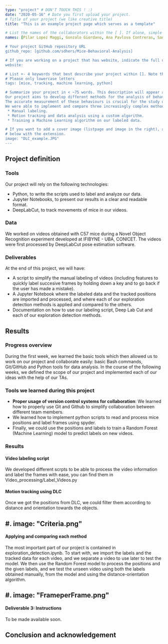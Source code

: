 ```yaml
---
type: "project" # DON'T TOUCH THIS ! :)
date: "2020-05-16" # Date you first upload your project.
# Title of your project (we like creative title)
title: "This is an example project page which serves as a template"

# List the names of the collaborators within the [ ]. If alone, simple put your name within []
names: [Pilar Lopez Maggi, Gonzalo Giordano, Ana Pavlova Contreras, Santiago D'hers]

# Your project GitHub repository URL
github_repo: [github.com/sdhers/Mice-Behavioral-Analysis]

# If you are working on a project that has website, indicate the full url including "https://" below or leave it empty.
website:

# List +- 4 keywords that best describe your project within []. Note that the project summary also involves a number of key words. Those are listed on top of the [github repository](https://github.com/PSY6983-2021/project_template), click `manage topics`.
# Please only lowercase letters
tags: [mice, tracking, machine learning, python]

# Summarize your project in < ~75 words. This description will appear at the top of your page and on the list page with other projects..
Our project aims to develop different methods for the analysis of behavior in mice (in this case, exploration of an object) to determine which is the best approach to this kind of study.
The accurate measurement of these behaviours is crucial for the study of neurodegenerative pathologies, such as Alzheimer’s disease.
We were able to implement and compare three increasingly complex methods to determine exploration time:
 * Manual labeling.
 * Motion tracking and data analysis using a custom algorithm.
 * Training a Machine Learning algorithm on our labeled data.

# If you want to add a cover image (listpage and image in the right), add it to your directory and indicate the name
# below with the extension.
image: "DLC_example.JPG"
---
```

<!-- This is an html comment and this won't appear in the rendered page. You are now editing the "content" area, the core of your description. Everything that you can do in markdown is allowed below. We added a couple of comments to guide your through documenting your progress. -->

## Project definition

### Tools

Our project will rely on the following technologies:

 * Python, to write the scripts used to label and analyze our data.
 * Jupyter Notebooks, to present our results in a clear and readable format.
 * DeepLabCut, to track movements of mice in our videos.

### Data

We worked on videos obtained with C57 mice during a Novel Object Recognition experiment developed at IFIBYNE - UBA, CONICET. The videos were first processed by DeepLabCut pose estimation software.

### Deliverables

At the end of this project, we will have:
 - A script to simplify the manual labeling of videos (including features to quickly label succesive frames by holding down a key and to go back if the user has made a mistake).
 - A Jupyter Notebook where the labeled data and the tracked positions are imported and processed, and where each of our exploration detection methods is applied and compared to the others.
 - Documentation on how to use our labeling script, Deep Lab Cut and each of our exploration detection methods.

## Results

### Progress overview

During the first week, we learned the basic tools which then allowed us to work on our project and collaborate easily: basic Bash commands, Git/GitHub and Python tools for data analysis. In the course of the following weeks, we defined the scope of our project and implemented each of our ideas with the help of our TAs.

### Tools we learned during this project

 * **Proper usage of version control systems for collaboration**: We learned how to properly use Git and Github to simplify collaboration between different team members.
 * We learned how to implement python scripts to read and process mice positions and label frames using spyder.
 * Finally, we could use the positions and labels to train a Random Forest (Machine Learning) model to predict labels on new videos.

### Results

#### Video labeling script

We developed different scrpts to be able to process the video information and label the frames with ease, you can find them in Video_processing/Label_Videos.py

#### Motion tracking using DLC

Once we got the positions from DLC, we could filter them according to distance and orientation towards the objects.

#.
image: "Criteria.png"
---

#### Applying and comparing each method

The most important part of our project is contained in exploration_detection.ipynb. To start with, we import the labels and the tracked data for each video, and we separate a video to use later to test the model. We then use the Random Forest model to process the positions and the given labels, and we test the unseen video using both the labels obtained manually, from the model and using the distance-orientation algorithm.

#.
image: "FrameperFrame.png"
---


#### Deliverable 3: Instructions

 To be made available soon.

## Conclusion and acknowledgement

